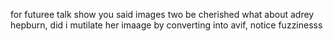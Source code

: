 for futuree talk show you said images two be cherished what about adrey hepburn, did i mutilate her imaage by converting into avif, notice fuzzinesss
